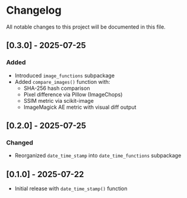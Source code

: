 # Changelog

All notable changes to this project will be documented in this file.

## [0.3.0] - 2025-07-25
### Added
- Introduced `image_functions` subpackage
- Added `compare_images()` function with:
  - SHA-256 hash comparison
  - Pixel difference via Pillow (ImageChops)
  - SSIM metric via scikit-image
  - ImageMagick AE metric with visual diff output

## [0.2.0] - 2025-07-25
### Changed
- Reorganized `date_time_stamp` into `date_time_functions` subpackage

## [0.1.0] - 2025-07-22
- Initial release with `date_time_stamp()` function